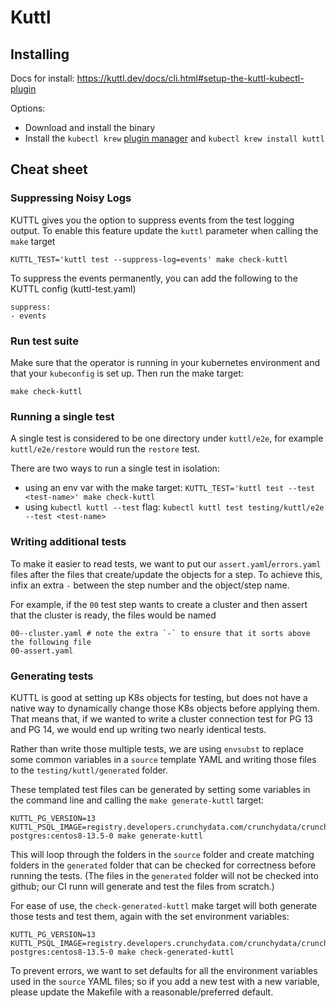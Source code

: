 # Kuttl

## Installing
Docs for install: https://kuttl.dev/docs/cli.html#setup-the-kuttl-kubectl-plugin

Options:
  - Download and install the binary
  - Install the `kubectl krew` [plugin manager](https://github.com/kubernetes-sigs/krew)
    and `kubectl krew install kuttl`
## Cheat sheet

### Suppressing Noisy Logs

KUTTL gives you the option to suppress events from the test logging output. To enable this feature
update the `kuttl` parameter when calling the `make` target

```
KUTTL_TEST='kuttl test --suppress-log=events' make check-kuttl
```

To suppress the events permanently, you can add the following to the KUTTL config (kuttl-test.yaml)
```
suppress: 
- events
```

### Run test suite

Make sure that the operator is running in your kubernetes environment and that your `kubeconfig` is
set up. Then run the make target:

```
make check-kuttl
```

### Running a single test
A single test is considered to be one directory under `kuttl/e2e`, for example
`kuttl/e2e/restore` would run the `restore` test.

There are two ways to run a single test in isolation: 
- using an env var with the make target: `KUTTL_TEST='kuttl test --test <test-name>' make check-kuttl`
- using `kubectl kuttl --test` flag: `kubectl kuttl test testing/kuttl/e2e --test <test-name>`

### Writing additional tests

To make it easier to read tests, we want to put our `assert.yaml`/`errors.yaml` files after the
files that create/update the objects for a step. To achieve this, infix an extra `-` between the
step number and the object/step name.

For example, if the `00` test step wants to create a cluster and then assert that the cluster is ready,
the files would be named

```console
00--cluster.yaml # note the extra `-` to ensure that it sorts above the following file
00-assert.yaml
```

### Generating tests

KUTTL is good at setting up K8s objects for testing, but does not have a native way to dynamically
change those K8s objects before applying them. That means that, if we wanted to write a cluster
connection test for PG 13 and PG 14, we would end up writing two nearly identical tests.

Rather than write those multiple tests, we are using `envsubst` to replace some common variables
in a `source` template YAML and writing those files to the `testing/kuttl/generated` folder.

These templated test files can be generated by setting some variables in the command line and
calling the `make generate-kuttl` target:

```console
KUTTL_PG_VERSION=13 KUTTL_PSQL_IMAGE=registry.developers.crunchydata.com/crunchydata/crunchy-postgres:centos8-13.5-0 make generate-kuttl
```

This will loop through the folders in the `source` folder and create matching folders in the
`generated` folder that can be checked for correctness before running the tests. (The files in
the `generated` folder will not be checked into github; our CI runn will generate and test the
files from scratch.)

For ease of use, the `check-generated-kuttl` make target will both generate those tests and test
them, again with the set environment variables:

```console
KUTTL_PG_VERSION=13 KUTTL_PSQL_IMAGE=registry.developers.crunchydata.com/crunchydata/crunchy-postgres:centos8-13.5-0 make check-generated-kuttl
```

To prevent errors, we want to set defaults for all the environment variables used in the `source`
YAML files; so if you add a new test with a new variable, please update the Makefile with a
reasonable/preferred default.
